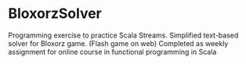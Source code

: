 # BloxorzSolver
Programming exercise to practice Scala Streams. Simplified text-based solver for Bloxorz game. (Flash game on web) Completed as weekly assignment for online course in functional programming in Scala
